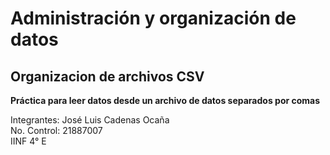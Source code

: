 # Administración y organización de datos
## Organizacion de archivos CSV
**Práctica para leer datos desde un archivo de datos separados por comas**

Integrantes: José Luis Cadenas Ocaña  
No. Control: 21887007  
IINF 4° E  
